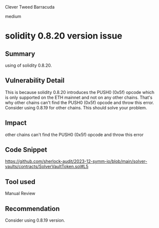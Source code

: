 Clever Tweed Barracuda

medium

# solidity 0.8.20 version issue

## Summary
using of solidity 0.8.20.

## Vulnerability Detail
This is because solidity 0.8.20 introduces the PUSH0 (0x5f) opcode which is only supported on the ETH mainnet and not on any other chains. That's why other chains can't find the PUSH0 (0x5f) opcode and throw this error. Consider using 0.8.19 for other chains. This should solve your problem.

## Impact
other chains can't find the PUSH0 (0x5f) opcode and throw this error
## Code Snippet
https://github.com/sherlock-audit/2023-12-symm-io/blob/main/solver-vaults/contracts/SolverVaultToken.sol#L5

## Tool used

Manual Review

## Recommendation
Consider using 0.8.19 version.